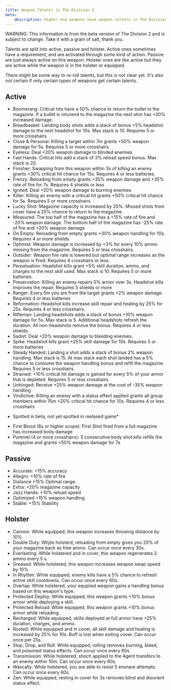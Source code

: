 ```yaml
---
title: Weapon Talents in The Division 2
meta:
    description: Higher end weapons have weapon talents in The Division 2. These change the way you use the weapons and can give you advantages.
---
```


WARNING: This information is from the beta version of The Division 2 and is subject to change. Take it with a grain of salt, thank you.

Talents are split into active, passive and holster. Active ones sometimes have a requirement, and are activated through some kind of action. Passive are just always active on this weapon. Holster ones are like active but they are active while the weapon is in the holster or equipped.

There might be some way to re-roll talents, but this is not clear yet. It's also not certain if only certain types of weapons get certain talents. 

## Active

- Boomerang: Critical hits have a 50% chance to return the bullet to the magazine. If a bullet is returend to the magazine the next shot has +20% increased damage.
- Breadbasket: Landing body shots adds a stack of bonus +5% headshot damage to the next headshot for 10s. Max stack is 10. Requires 5 or more crosshairs
- Close & Personal: Killing a target within 7m grants +50% weapon damage for 5s. Requires 5 or more crosshairs.
- Eyeless: Deal +20% weapon damage to blinded enemies
- Fast Hands: Critical hits add a stack of 3% reload speed bonus. Max stack is 20.
- Finisher: Swapping from this weapon within 3s of killing an enemy grants +30% critical hit chance for 15s. Requires 4 or less batteries.
- Frenzy: Reloading from empty grants +35% weapon damage and +35% rate of fire for 7s. Requires 4 shields or less
- Ignited: Deal +20% weapon damage to burning enemies
- Killer: Killing an enemy with a critical hit grants +50% critical hit chance for 5s. Requires 5 or more crosshairs
- Lucky Shot: Magazine capacity is increased by 20%. Missed shots from cover have a 25% chance to return to the magazine.
- Measured: The top half of the magazine has a +15% rate of fire and -20% weapon damage. The bottom half of the magazine has -25% rate of fire and +20% weapon damage
- On Empty: Reloading from empty grants +30% weapon handling for 10s. Requires 4 or more shields
- Optimist: Weapon damage is increased by +3% for every 10% ammo missing from the magazine. Requires 5 or less crosshairs.
- Outsider: Weapon fire rate is lowered but optimal range increases as the weapon is fired. Requires 4 crosshairs or less.
- Perpetuation: Headshot kills grant +5% skill duration, ammo, and charges to the next skill used. Max stack is 10. Requires 5 or more batteries.
- Preservation: Killing an enemy repairs 5% armor over 3s. Headshot kills improves the repair. Requires 5 shields or more
- Ranger: Every 5m you are from the target grants +2% weapon damage. Requires 4 or less batteries
- Reformation: Headshot kills increase skill repair and healing by 25% for 25s. Requires 4 or less crosshairs.
- Rifleman: Landing headshots adds a stack of bonus +10% weapon damage for 5s. Max stack is 5. Additional headshots refresh the duration. All non-headshots remove the bonus. Requires 4 or less shields.
- Sadist: Deal +20% weapon damage to bleeding enemies.
- Spike: Headshot kills grant +25% skill damage for 10s. Requires 5 or more batteries
- Steady Handed: Landing a shot adds a stack of bonus 2% weapon handling. Max stack is 15. At max stack each shot landed has a 5% chance to consume the weapon handling bonus and refill the magazine. Requires 5 or less crosshairs.
- Strained: +10% critical hit damage is gained for every 5% of your armor that is depleted. Requires 5 or less crosshairs
- Unhinged: Receive +25% weapon damage at the cost of -35% weapon handling
- Vindictive: Killing an enemy with a status effect applied grants all group members within 15m +20% critical hit chance for 10s. Requires 4 or less crosshairs

* Spotted in beta, not yet spotted in reelased game*

- First Blood (8x or higher scope): First Shot fired from a full magazine has increased body damage
- Pummel (4 or more crosshairs): 3 consecutive body shot kills refills the magazine and grants +50% weapon damage for 7s

## Passive

- Accurate: +15% accuracy
- Allegro: +10% rate of fire
- Distance +15% Optimal range
- Extra: +20% magazine capacity
- Jazz Hands: +10% reload speed
- Optimized +15% weapon handling
- Stable: +15% Stability
 
## Holster

- Cannon: While equipped, this weapon increases throwing distance by 10%
- Double Duty: Whjile holsterd, reloading from empty gives you 20% of your magazine back as free ammo. Can occur once every 30s. 
- Everlasting: While holstered and in cover, this weapon regenerates 2 ammo every 5 s.
- Greased: While holstered, this weapon increases weapon swap speed by 10%
- In Rhythm: While equipped, enemy kills have a 5% chance to refresh active skill cooldowns. Can occur once every 60s.
- Overlap: While holstered, your equpiied weapon gains a handling bonus based on this weapon's type.
- Protected Deploy: While equipped, this weapon grants +10% bonus armor while deploying a skill.
- Protected Reload: While equipped, this weapon grants +10% bonus armor while reloading.
- Recharged: While equipped, skills deployed at full armor have +25% duration, charges, and ammo.
- Rooted: While equipped and in cover, all skill damage and healing is increased by 25% for 10s. Buff is lost when exiting cover. Can occur once per 25s.
- Stop, Drop, and Roll: While equipped, rolling removes burning, bleed, and poisoned status effects. Can occur once every 60s.
- Transmission: While holstered, shoch applied to the Agent transfers to an enemy within 10m. Can occur once every 60s.
- Wascally: While holstered, you are able to resist 5 ensnare attempts. Can occur once every 60s.
- Zen: While equipped, resting in cover for 3s removes blind and disorient status effect.

